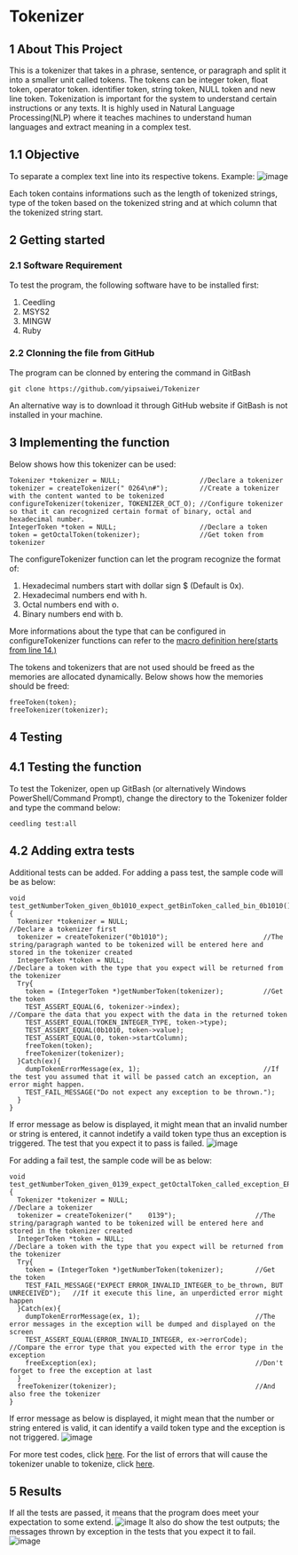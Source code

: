 # Tokenizer
## 1 About This Project
This is a tokenizer that takes in a phrase, sentence, or paragraph and split it into a smaller unit called tokens. The tokens can be integer token, float token, operator token. identifier token, string token, NULL token and new line token. 
Tokenization is important for the system to understand certain instructions or any texts. It is highly used in Natural Language Processing(NLP) where it teaches machines to understand human languages and extract meaning in a complex test.

## 1.1 Objective
To separate a complex text line into its respective tokens.
Example: 
![image](https://user-images.githubusercontent.com/65482031/104545411-f14ce980-5664-11eb-996d-7be0b01a7cde.png)

Each token contains informations such as the length of tokenized strings, type of the token based on the tokenized string and at which column that the tokenized string start.

## 2 Getting started
### 2.1 Software Requirement
To test the program, the following software have to be installed first:
1. Ceedling 
2. MSYS2
3. MINGW
4. Ruby

### 2.2 Clonning the file from GitHub
The program can be clonned by entering the command in GitBash
```
git clone https://github.com/yipsaiwei/Tokenizer
```
An alternative way is to download it through GitHub website if GitBash is not installed in your machine.

## 3 Implementing the function
Below shows how this tokenizer can be used:
```
Tokenizer *tokenizer = NULL;                    //Declare a tokenizer
tokenizer = createTokenizer(" 0264\n#");        //Create a tokenizer with the content wanted to be tokenized
configureTokenizer(tokenizer, TOKENIZER_OCT_O); //Configure tokenizer so that it can recognized certain format of binary, octal and hexadecimal number.
IntegerToken *token = NULL;                     //Declare a token
token = getOctalToken(tokenizer);               //Get token from tokenizer
```
The configureTokenizer function can let the program recognize the format of:
1. Hexadecimal numbers start with dollar sign $ (Default is 0x).
2. Hexadecimal numbers end with h.
3. Octal numbers end with o.
4. Binary numbers end with b.

More informations about the type that can be configured in configureTokenizer functions can refer to the [macro definition here(starts from line 14.)](https://github.com/yipsaiwei/Tokenizer/blob/master/src/Tokenizer.h)

The tokens and tokenizers that are not used should be freed as the memories are allocated dynamically. Below shows how the memories should be freed:
```
freeToken(token);
freeTokenizer(tokenizer);
```

## 4 Testing
## 4.1 Testing the function
To test the Tokenizer, open up GitBash (or alternatively Windows PowerShell/Command Prompt), change the directory to the Tokenizer folder and type the command below:
```
ceedling test:all
```
## 4.2 Adding extra tests
Additional tests can be added. For adding a pass test, the sample code will be as below:
```
void  test_getNumberToken_given_0b1010_expect_getBinToken_called_bin_0b1010(){
  Tokenizer *tokenizer = NULL;                                  //Declare a tokenizer first
  tokenizer = createTokenizer("0b1010");                        //The string/paragraph wanted to be tokenized will be entered here and stored in the tokenizer created
  IntegerToken *token = NULL;                                   //Declare a token with the type that you expect will be returned from the tokenizer
  Try{
    token = (IntegerToken *)getNumberToken(tokenizer);          //Get the token
    TEST_ASSERT_EQUAL(6, tokenizer->index);                     //Compare the data that you expect with the data in the returned token
    TEST_ASSERT_EQUAL(TOKEN_INTEGER_TYPE, token->type);
    TEST_ASSERT_EQUAL(0b1010, token->value);
    TEST_ASSERT_EQUAL(0, token->startColumn);
    freeToken(token);
    freeTokenizer(tokenizer);
  }Catch(ex){
    dumpTokenErrorMessage(ex, 1);                               //If the test you assumed that it will be passed catch an exception, an error might happen.
    TEST_FAIL_MESSAGE("Do not expect any exception to be thrown.");
  }
}
```
If error message as below is displayed, it might mean that an invalid number or string is entered, it cannot indetify a vaild token type thus an exception is triggered. The test that you expect it to pass is failed.
![image](https://user-images.githubusercontent.com/65482031/104608599-081f2a80-56bd-11eb-9db5-81c7962636f4.png)

For adding a fail test, the sample code will be as below:
```
void  test_getNumberToken_given_0139_expect_getOctalToken_called_exception_ERROR_INVALID_INTEGER_is_thrown(){
  Tokenizer *tokenizer = NULL;                                //Declare a tokenizer
  tokenizer = createTokenizer("    0139");                    //The string/paragraph wanted to be tokenized will be entered here and stored in the tokenizer created
  IntegerToken *token = NULL;                                 //Declare a token with the type that you expect will be returned from the tokenizer
  Try{
    token = (IntegerToken *)getNumberToken(tokenizer);        //Get the token
    TEST_FAIL_MESSAGE("EXPECT ERROR_INVALID_INTEGER_to_be_thrown, BUT UNRECEIVED");   //If it execute this line, an unperdicted error might happen
  }Catch(ex){
    dumpTokenErrorMessage(ex, 1);                             //The error messages in the exception will be dumped and displayed on the screen
    TEST_ASSERT_EQUAL(ERROR_INVALID_INTEGER, ex->errorCode);  //Compare the error type that you expected with the error type in the exception
    freeException(ex);                                        //Don't forget to free the exception at last
  }
  freeTokenizer(tokenizer);                                   //And also free the tokenizer
}
```
If error message as below is displayed, it might mean that the number or string entered is valid, it can identify a vaild token type and the exception is not triggered. 
![image](https://user-images.githubusercontent.com/65482031/104609228-ca6ed180-56bd-11eb-8850-40c217387391.png)

For more test codes, click [here](https://github.com/yipsaiwei/Tokenizer/tree/master/test).
For the list of errors that will cause the tokenizer unable to tokenize, click [here](https://github.com/yipsaiwei/Tokenizer/blob/master/src/Errors.h).

## 5 Results
If all the tests are passed, it means that the program does meet your expectation to some extend.
![image](https://user-images.githubusercontent.com/65482031/104610883-75cc5600-56bf-11eb-9120-2953f97a1c95.png)
It also do show the test outputs; the messages thrown by exception in the tests that you expect it to fail.
![image](https://user-images.githubusercontent.com/65482031/104611212-d8255680-56bf-11eb-85f2-1b9139742171.png)
